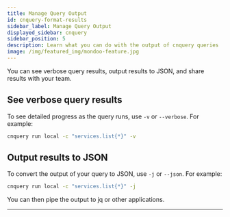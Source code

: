 ```yaml
---
title: Manage Query Output
id: cnquery-format-results
sidebar_label: Manage Query Output
displayed_sidebar: cnquery
sidebar_position: 5
description: Learn what you can do with the output of cnquery queries
image: /img/featured_img/mondoo-feature.jpg
---
```


You can see verbose query results, output results to JSON, and share results with your team.

## See verbose query results​

To see detailed progress as the query runs, use `-v` or `--verbose`. For example:

```bash
cnquery run local -c "services.list{*}" -v
```

## Output results to JSON​

To convert the output of your query to JSON, use `-j` or `--json`. For example:

```bash
cnquery run local -c "services.list{*}" -j
```

You can then pipe the output to jq or other applications.

---
